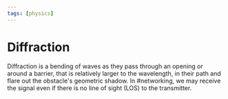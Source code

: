 ```yaml
---
tags: [physics]
---
```


# Diffraction

Diffraction is a bending of waves as they pass through an opening or around a
barrier, that is relatively larger to the wavelength, in their path and flare
out the obstacle's geometric shadow. In #networking, we may receive the signal
even if there is no line of sight (LOS) to the transmitter.
